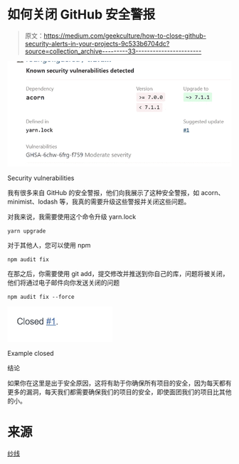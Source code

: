 # 如何关闭 GitHub 安全警报

> 原文：<https://medium.com/geekculture/how-to-close-github-security-alerts-in-your-projects-9c533b6704dc?source=collection_archive---------33----------------------->

![](img/c3aa2e39406bb131d628e3369ee386ef.png)

Security vulnerabilities

我有很多来自 GitHub 的安全警报，他们向我展示了这种安全警报，如 acorn、minimist、lodash 等，我真的需要升级这些警报并关闭这些问题。

对我来说，我需要使用这个命令升级 yarn.lock

```
yarn upgrade
```

对于其他人，您可以使用 npm

```
npm audit fix
```

在那之后，你需要使用 git add，提交修改并推送到你自己的库，问题将被关闭，他们将通过电子邮件向你发送关闭的问题

```
npm audit fix --force
```

![](img/342742b8ad5f19fa5c6fa7344b9e772e.png)

Example closed

结论

如果你在这里是出于安全原因，这将有助于你确保所有项目的安全，因为每天都有更多的漏洞，每天我们都需要确保我们的项目的安全，即使面团我们的项目比其他的小。

# 来源

[纱线](https://eriksamuelsson.com/upgrade-all-dependency-versions-in-package-json-with-yarn/)